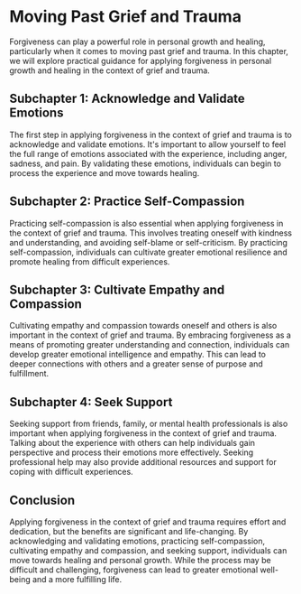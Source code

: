 # Moving Past Grief and Trauma

Forgiveness can play a powerful role in personal growth and healing, particularly when it comes to moving past grief and trauma. In this chapter, we will explore practical guidance for applying forgiveness in personal growth and healing in the context of grief and trauma.

Subchapter 1: Acknowledge and Validate Emotions
-----------------------------------------------

The first step in applying forgiveness in the context of grief and trauma is to acknowledge and validate emotions. It's important to allow yourself to feel the full range of emotions associated with the experience, including anger, sadness, and pain. By validating these emotions, individuals can begin to process the experience and move towards healing.

Subchapter 2: Practice Self-Compassion
--------------------------------------

Practicing self-compassion is also essential when applying forgiveness in the context of grief and trauma. This involves treating oneself with kindness and understanding, and avoiding self-blame or self-criticism. By practicing self-compassion, individuals can cultivate greater emotional resilience and promote healing from difficult experiences.

Subchapter 3: Cultivate Empathy and Compassion
----------------------------------------------

Cultivating empathy and compassion towards oneself and others is also important in the context of grief and trauma. By embracing forgiveness as a means of promoting greater understanding and connection, individuals can develop greater emotional intelligence and empathy. This can lead to deeper connections with others and a greater sense of purpose and fulfillment.

Subchapter 4: Seek Support
--------------------------

Seeking support from friends, family, or mental health professionals is also important when applying forgiveness in the context of grief and trauma. Talking about the experience with others can help individuals gain perspective and process their emotions more effectively. Seeking professional help may also provide additional resources and support for coping with difficult experiences.

Conclusion
----------

Applying forgiveness in the context of grief and trauma requires effort and dedication, but the benefits are significant and life-changing. By acknowledging and validating emotions, practicing self-compassion, cultivating empathy and compassion, and seeking support, individuals can move towards healing and personal growth. While the process may be difficult and challenging, forgiveness can lead to greater emotional well-being and a more fulfilling life.
